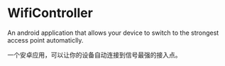 # WifiController

An android application that allows your device to switch to the strongest access point automaticlly.

一个安卓应用，可以让你的设备自动连接到信号最强的接入点。
